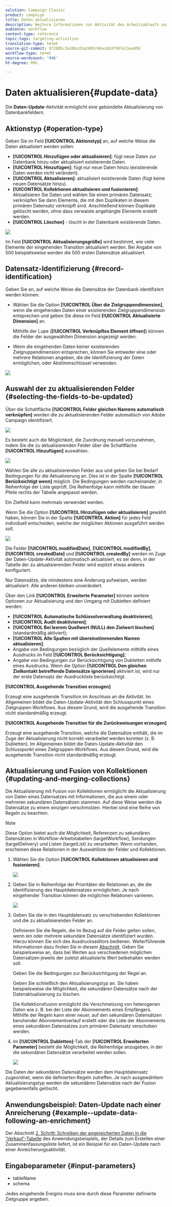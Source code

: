 ```yaml
---
solution: Campaign Classic
product: campaign
title: Daten aktualisieren
description: Weitere Informationen zur Aktivität des Arbeitsablaufs zum Aktualisieren von Daten
audience: workflow
content-type: reference
topic-tags: targeting-activities
translation-type: tm+mt
source-git-commit: 972885c3a38bcd3a260574bacbb3f507e11ae05b
workflow-type: tm+mt
source-wordcount: '946'
ht-degree: 99%

---
```



# Daten aktualisieren{#update-data}

Die **Daten-Update**-Aktivität ermöglicht eine gebündelte Aktualisierung von Datenbankfeldern.

## Aktionstyp {#operation-type}

Geben Sie im Feld **[!UICONTROL Aktionstyp]** an, auf welche Weise die Daten aktualisiert werden sollen:

* **[!UICONTROL Hinzufügen oder aktualisieren]**: fügt neue Daten zur Datenbank hinzu oder aktualisiert existierende Daten.
* **[!UICONTROL Hinzufügen]**: fügt nur neue Daten hinzu (existierende Daten werden nicht verändert).
* **[!UICONTROL Aktualisieren]**: aktualisiert existierende Daten (fügt keine neuen Datensätze hinzu).
* **[!UICONTROL Kollektionen aktualisieren und fusionieren]**: Aktualisieren Sie Daten und wählen Sie einen primären Datensatz; verknüpfen Sie dann Elemente, die mit den Duplikaten in diesem primären Datensatz verknüpft sind. Anschließend können Duplikate gelöscht werden, ohne dass verwaiste angehängte Elemente erstellt werden.
* **[!UICONTROL Löschen]** - löscht in der Datenbank existierende Daten.

![](assets/s_advuser_update_data_1.png)

Im Feld **[!UICONTROL Aktualisierungsgröße]** wird bestimmt, wie viele Elemente der eingehenden Transition aktualisiert werden. Bei Angabe von 500 beispielsweise werden die 500 ersten Datensätze aktualisiert.

## Datensatz-Identifizierung {#record-identification}

Geben Sie an, auf welche Weise die Datensätze der Datenbank identifiziert werden können:

* Wählen Sie die Option **[!UICONTROL Über die Zielgruppendimension]**, wenn die eingehenden Daten einer existierenden Zielgruppendimension entsprechen und geben Sie diese im Feld **[!UICONTROL Aktualisierte Dimension]** an.

   Mithilfe der Lupe (**[!UICONTROL Verknüpftes Element öffnen]**) können die Felder der ausgewählten Dimension angezeigt werden.

* Wenn die eingehenden Daten keiner existierenden Zielgruppendimension entsprechen, können Sie entweder eine oder mehrere Relationen angeben, die die Identifizierung der Daten ermöglichen, oder Abstimmschlüssel verwenden.

![](assets/s_advuser_update_data_2.png)

## Auswahl der zu aktualisierenden Felder {#selecting-the-fields-to-be-updated}

Über die Schaltfläche **[!UICONTROL Felder gleichen Namens automatisch verknüpfen]** werden die zu aktualisierenden Felder automatisch von Adobe Campaign identifiziert.

![](assets/s_advuser_update_data_3b.png)

Es besteht auch die Möglichkeit, die Zuordnung manuell vorzunehmen, indem Sie die zu aktualisierenden Felder über die Schaltfläche **[!UICONTROL Hinzufügen]** auswählen.

![](assets/s_advuser_update_data_3.png)

Wählen Sie alle zu aktualisierenden Felder aus und geben Sie bei Bedarf Bedingungen für die Aktualisierung an. Dies ist in der Spalte **[!UICONTROL Berücksichtigt wenn]** möglich. Die Bedingungen werden nacheinander, in Reihenfolge der Liste geprüft. Die Reihenfolge kann mithilfe der blauen Pfeile rechts der Tabelle angepasst werden.

Ein Zielfeld kann mehrmals verwendet werden.

Wenn Sie die Option **[!UICONTROL Hinzufügen oder aktualisieren]** gewählt haben, können Sie in der Spalte **[!UICONTROL Aktion]** für jedes Feld individuell entscheiden, welche der möglichen Aktionen ausgeführt werden soll.

![](assets/s_advuser_update_data_5.png)

Die Felder **[!UICONTROL modifiedDate]**, **[!UICONTROL modifiedBy]**, **[!UICONTROL createdDate]** und **[!UICONTROL createdBy]** werden im Zuge der Daten-Update-Aktivität automatisch aktualisiert, es sei denn, in der Tabelle der zu aktualisierenden Felder wird explizit etwas anderes konfiguriert.

Nur Datensätze, die mindestens eine Änderung aufweisen, werden aktualisiert. Alle anderen bleiben unverändert.

Über den Link **[!UICONTROL Erweiterte Parameter]** können weitere Optionen zur Aktualisierung und den Umgang mit Dubletten definiert werden:

* **[!UICONTROL Automatische Schlüsselverwaltung deaktivieren]**;
* **[!UICONTROL Audit deaktivieren]**;
* **[!UICONTROL Bei leerem Quellwert (NULL) den Zielwert löschen]** (standardmäßig aktiviert);
* **[!UICONTROL Alle Spalten mit übereinstimmenden Namen aktualisieren]**;
* Angabe von Bedingungen bezüglich der Quellelemente mithilfe eines Ausdrucks im Feld **[!UICONTROL Berücksichtigung]**;
* Angabe von Bedingungen zur Berücksichtigung von Dubletten mithilfe eines Ausdrucks. Wenn die Option **[!UICONTROL Den gleichen Zielkontakt betreffende Datensätze ignorieren]** aktiviert ist, wird nur der erste Datensatz der Ausdruckliste berücksichtigt.

**[!UICONTROL Ausgehende Transition erzeugen]**

Erzeugt eine ausgehende Transition im Anschluss an die Aktivität. Im Allgemeinen bildet die Daten-Update-Aktivität den Schlusspunkt eines Zielgruppen-Workflows. Aus diesem Grund, wird die ausgehende Transition nicht standardmäßig erzeugt.

**[!UICONTROL Ausgehende Transition für die Zurückweisungen erzeugen]**

Erzeugt eine ausgehende Transition, welche die Datensätze enthält, die im Zuge der Aktualisierung nicht korrekt verarbeitet werden konnten (z. B. Dubletten). Im Allgemeinen bildet die Daten-Update-Aktivität den Schlusspunkt eines Zielgruppen-Workflows. Aus diesem Grund, wird die ausgehende Transition nicht standardmäßig erzeugt.

## Aktualisierung und Fusion von Kollektionen {#updating-and-merging-collections}

Die Aktualisierung mit Fusion von Kollektionen ermöglicht die Aktualisierung von Daten eines Datensatzes mit Informationen, die aus einem oder mehreren sekundären Datensätzen stammen. Auf diese Weise werden die Datensätze zu einem einzigen verschmolzen. Hierbei sind eine Reihe von Regeln zu beachten.

>[!NOTE]
>
>Diese Option bietet auch die Möglichkeit, Referenzen zu sekundären Datensätzen in Workflow-Arbeitstabellen (targetWorkflow), Sendungen (targetDelivery) und Listen (targetList) zu verarbeiten. Wenn vorhanden, erscheinen diese Relationen in der Auswahlliste der Felder und Kollektionen.

1. Wählen Sie die Option **[!UICONTROL Kollektionen aktualisieren und fusionieren]**.

   ![](assets/update_and_merge_collections1.png)

1. Geben Sie in Reihenfolge der Prioritäten die Relationen an, die die Identifizierung des Hauptdatensatzes ermöglichen. Je nach eingehender Transition können die möglichen Relationen variieren.

   ![](assets/update_and_merge_collections2.png)

1. Geben Sie die in den Hauptdatensatz zu verschiebenden Kollektionen und die zu aktualisierenden Felder an.

   Definieren Sie die Regeln, die im Bezug auf die Felder gelten sollen, wenn ein oder mehrere sekundäre Datensätze identifiziert wurden. Hierzu können Sie sich des Ausdruckseditors bedienen. Weiterführende Informationen dazu finden Sie in diesem [Abschnitt](../../platform/using/defining-filter-conditions.md#building-expressions). Geben Sie beispielsweise an, dass bei Werten aus verschiedenen möglichen Datensätzen jeweils der zuletzt aktualisierte Wert beibehalten werden soll.

   Geben Sie die Bedingungen zur Berücksichtigung der Regel an.

   Geben Sie schließlich den Aktualisierungstyp an. Sie haben beispielsweise die Möglichkeit, die sekundären Datensätze nach der Datenaktualisierung zu löschen.

   Die Kollektionsfusion ermöglicht die Verschmelzung von heterogenen Daten wie z. B. bei der Liste der Abonnements eines Empfängers. Mithilfe der Regeln kann einer neuer, auf den sekundären Datensätzen beruhender Abonnementverlauf erstellt oder die Liste der Abonnements eines sekundären Datensatzes zum primären Datensatz verschoben werden.

1. Im **[!UICONTROL Dubletten]**-Tab der **[!UICONTROL Erweiterten Parameter]** besteht die Möglichkeit, die Reihenfolge anzugeben, in der die sekundären Datensätze verarbeitet werden sollen.

   ![](assets/update_and_merge_collections3.png)

Die Daten der sekundären Datensätze werden dem Hauptdatensatz zugeordnet, wenn die definierten Regeln zutreffen. Je nach ausgewähltem Aktualisierungstyp werden die sekundären Datensätze nach der Fusion gegebenenfalls gelöscht.

## Anwendungsbeispiel: Daten-Update nach einer Anreicherung {#example--update-data-following-an-enrichment}

Der Abschnitt [2. Schritt: Schreiben der angereicherten Daten in die &#39;Verkauf&#39;-Tabelle](../../workflow/using/creating-a-summary-list.md#step-2--writing-enriched-data-to-the--purchases--table) des Anwendungsbeispiels, der Details zum Erstellen einer Zusammenfassungsliste liefert, ist ein Beispiel für ein Daten-Update nach einer Anreicherungsaktivität.

## Eingabeparameter {#input-parameters}

* tableName
* schema

Jedes eingehende Ereignis muss eine durch diese Parameter definierte Zielgruppe angeben.
